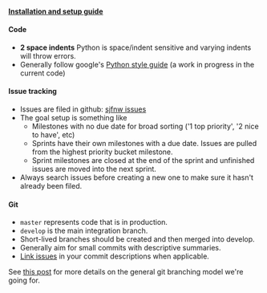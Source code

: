 #### [Installation and setup guide](https://github.com/aisapatino/sjfnw/blob/master/SETUP.md)

#### Code

- **2 space indents** Python is space/indent sensitive and varying indents will throw errors.
- Generally follow google's [Python style guide](http://google-styleguide.googlecode.com/svn/trunk/pyguide.html) (a work in progress in the current code)

#### Issue tracking

- Issues are filed in github: [sjfnw issues](https://github.com/aisapatino/sjfnw/issues)
- The goal setup is something like
  - Milestones with no due date for broad sorting ('1 top priority', '2 nice to have', etc)
  - Sprints have their own milestones with a due date. Issues are pulled from the highest priority bucket milestone.
  - Sprint milestones are closed at the end of the sprint and unfinished issues are moved into the next sprint.
- Always search issues before creating a new one to make sure it hasn't already been filed.

#### Git

- `master` represents code that is in production.
- `develop` is the main integration branch.
- Short-lived branches should be created and then merged into develop.
- Generally aim for small commits with descriptive summaries.
- [Link issues](https://help.github.com/articles/closing-issues-via-commit-messages/) in your commit descriptions when applicable.

See [this post](http://nvie.com/posts/a-successful-git-branching-model/) for more details on the general git branching model we're going for.

